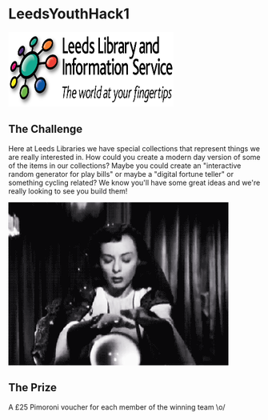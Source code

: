 # LeedsYouthHack1


<img src='llis_logo_black (1).png' height="150" width="330" />


## The Challenge

Here at Leeds Libraries we have special collections that represent things we are really interested in. How could you create a modern day version of some of the items in our collections? Maybe you could create an "interactive random generator for play bills" or maybe a "digital fortune teller" or something cycling related? We know you'll have some great ideas and we're really looking to see you build them!


<img src='fortune.gif' height="auto" width="auto" />


## The Prize
A £25 Pimoroni voucher for each member of the winning team \o/
